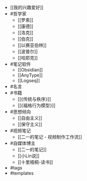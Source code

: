 - [[我的兴趣爱好]]
- #哲学家
	- [[罗素]]
	- [[康德]]
	- [[洛克]]
	- [[伯克]]
	- [[以赛亚伯林]]
	- [[波普尔]]
	- [[哈耶克]]
- #笔记软件
	- [[Obsidian]]
	- [[AnyType]]
	- [[Logseq]]
- #名言
- #书籍
	- [[《传统与秩序》]]
	- [[《福格行为模型》]]
- #思想倾向
	- [[自由主义]]
	- [[保守主义]]
- #视频笔记
	- [[二一的笔记 - 视频制作工作流]]
- #自媒体博主
	- [[二一的笔记]]
	- [[小Lin说]]
	- [[十里梧桐-读书]]
- #tags
- #templates